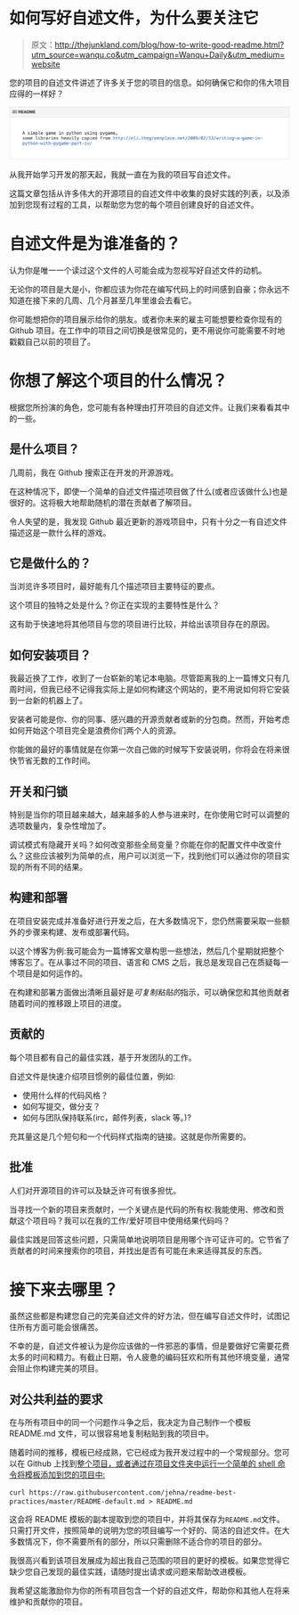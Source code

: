 # 如何写好自述文件，为什么要关注它

> 原文：<http://thejunkland.com/blog/how-to-write-good-readme.html?utm_source=wanqu.co&utm_campaign=Wanqu+Daily&utm_medium=website>

您的项目的自述文件讲述了许多关于您的项目的信息。如何确保它和你的伟大项目应得的一样好？

[![Does your awesome project's Github site look like this?](img/fe3fe2213f2692bb616c36918f0a3e97.png)](https://github.com/jvnk/game) 

从我开始学习开发的那天起，我就一直在为我的项目写自述文件。

这篇文章包括从许多伟大的开源项目的自述文件中收集的良好实践的列表，以及添加到您现有过程的工具，以帮助您为您的每个项目创建良好的自述文件。

# 自述文件是为谁准备的？

认为你是唯一一个读过这个文件的人可能会成为忽视写好自述文件的动机。

无论你的项目是大是小，你都应该为你花在编写代码上的时间感到自豪；你永远不知道在接下来的几周、几个月甚至几年里谁会去看它。

你可能想把你的项目展示给你的朋友。或者你未来的雇主可能想要检查你现有的 Github 项目。在工作中的项目之间切换是很常见的，更不用说你可能需要不时地戳戳自己以前的项目了。

# 你想了解这个项目的什么情况？

根据您所扮演的角色，您可能有各种理由打开项目的自述文件。让我们来看看其中的一些。

## 是什么项目？

几周前，我在 Github 搜索正在开发的开源游戏。

在这种情况下，即使一个简单的自述文件描述项目做了什么(或者应该做什么)也是很好的。这将极大地帮助随机的潜在贡献者了解项目。

令人失望的是，我发现 Github 最近更新的游戏项目中，只有十分之一有自述文件描述这是一款什么样的游戏。

## 它是做什么的？

当浏览许多项目时，最好能有几个描述项目主要特征的要点。

这个项目的独特之处是什么？你正在实现的主要特性是什么？

这有助于快速地将其他项目与您的项目进行比较，并给出该项目存在的原因。

## 如何安装项目？

我最近换了工作，收到了一台崭新的笔记本电脑。尽管距离我的上一篇博文只有几周时间，但我已经不记得我实际上是如何构建这个网站的，更不用说如何将它安装到一台新的机器上了。

安装者可能是你、你的同事、感兴趣的开源贡献者或新的分包商。然而，开始考虑如何开始这个项目完全是浪费你们两个人的资源。

你能做的最好的事情就是在你第一次自己做的时候写下安装说明，你将会在将来很快节省无数的工作时间。

## 开关和闩锁

特别是当你的项目越来越大，越来越多的人参与进来时，在你使用它时可以调整的选项数量内，复杂性增加了。

调试模式有隐藏开关吗？如何改变那些全局变量？你能在你的配置文件中改变什么？这些应该被列为简单的点，用户可以浏览一下，找到他们可以通过你的项目实现的所有不同的结果。

## 构建和部署

在项目安装完成并准备好进行开发之后，在大多数情况下，您仍然需要采取一些额外的步骤来构建、发布或部署代码。

以这个博客为例:我可能会为一篇博客文章构思一些想法，然后几个星期就把整个博客忘了。在从事过不同的项目、语言和 CMS 之后，我总是发现自己在质疑每一个项目是如何运作的。

在构建和部署方面做出清晰且最好是*可复制粘贴的*指示，可以确保您和其他贡献者随着时间的推移跟上项目的进度。

## 贡献的

每个项目都有自己的最佳实践，基于开发团队的工作。

自述文件是快速介绍项目惯例的最佳位置，例如:

*   使用什么样的代码风格？
*   如何写提交，做分支？
*   如何与团队保持联系(irc，邮件列表，slack 等。)?

充其量这是几个短句和一个代码样式指南的链接。这就是你所需要的。

## 批准

人们对开源项目的许可以及缺乏许可有很多担忧。

当寻找一个新的项目来贡献时，一个关键点是代码的所有权:我能使用、修改和贡献这个项目吗？我可以在我的工作/爱好项目中使用结果代码吗？

最佳实践是回答这些问题，只需简单地说明项目是用哪个许可证许可的。它节省了贡献者的时间来搜索你的项目，并找出是否有可能在未来适得其反的东西。

# 接下来去哪里？

虽然这些都是构建您自己的完美自述文件的好方法，但在编写自述文件时，试图记住所有方面可能会很痛苦。

不幸的是，自述文件被认为是你应该做的一件邪恶的事情，但是要做好它需要花费太多的时间和精力。有截止日期，令人疲惫的编码狂欢和所有其他环境变量，通常会阻止你构建完美的项目。

## 对公共利益的要求

在与所有项目中的同一个问题作斗争之后，我决定为自己制作一个模板 README.md 文件，可以很容易地复制粘贴到我的项目中。

随着时间的推移，模板已经成熟，它已经成为我开发过程中的一个常规部分。您可以在 Github 上找到[整个项目，或者通过在项目文件夹中运行一个简单的 shell 命令将模板添加到您的项目中:](https://github.com/jehna/readme-best-practices)

```
curl https://raw.githubusercontent.com/jehna/readme-best-practices/master/README-default.md > README.md 
```

这会将 README 模板的副本提取到您的项目中，并将其保存为`README.md`文件。只需打开文件，按照简单的说明为您的项目编写一个好的、简洁的自述文件。在大多数情况下，你不需要所有的部分，所以只需删除不适合你的项目的部分。

我很高兴看到该项目发展成为超出我自己范围的项目的更好的模板。如果您觉得它缺少您自己发现的最佳实践，请随时提出请求或问题来帮助改进模板。

我希望这能激励你为你的所有项目包含一个好的自述文件，帮助你和其他人在将来维护和贡献你的项目。